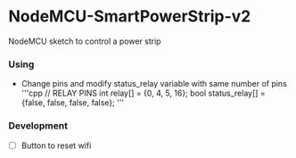 # NodeMCU-SmartPowerStrip-v2
NodeMCU sketch to control a power strip

### Using
- Change pins and modify status_relay variable with same number of pins
'''cpp
// RELAY PINS
int relay[] = {0, 4, 5, 16};
bool status_relay[] = {false, false, false, false};
'''

### Development
- [ ] Button to reset wifi
